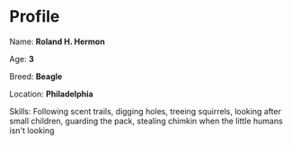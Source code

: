 # Profile

Name: **Roland H. Hermon**

Age: **3**

Breed: **Beagle**

Location: **Philadelphia**

Skills: Following scent trails, digging holes, treeing 
squirrels, looking after small children, guarding the pack,
stealing chimkin when the little humans isn't looking
